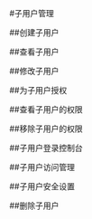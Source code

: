 #子用户管理

##创建子用户

##查看子用户

##修改子用户

##为子用户授权

##查看子用户的权限

##移除子用户的权限

##子用户登录控制台

##子用户访问管理

##子用户安全设置

##删除子用户